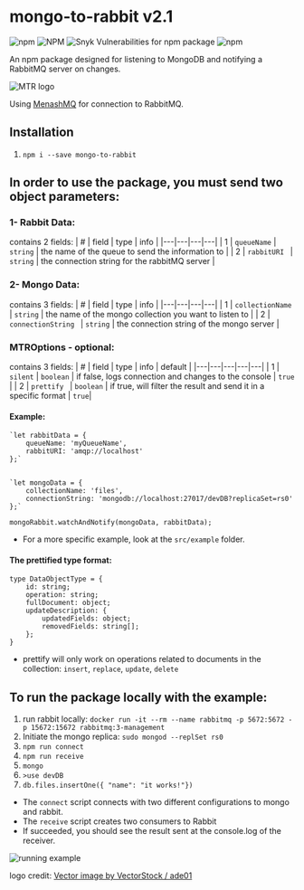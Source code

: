 # mongo-to-rabbit v2.1

![npm](https://img.shields.io/npm/v/mongo-to-rabbit?color=green)
![NPM](https://img.shields.io/npm/l/mongo-to-rabbit)
![Snyk Vulnerabilities for npm package](https://img.shields.io/snyk/vulnerabilities/npm/mongo-to-rabbit)
![npm](https://img.shields.io/npm/dt/mongo-to-rabbit)

An npm package designed for listening to MongoDB and notifying a RabbitMQ server on changes.

![MTR logo](src/utils/images/MTR-logo.jpeg)

Using [MenashMQ](https://www.npmjs.com/package/menashmq) for connection to RabbitMQ.


## Installation
1. `npm i --save mongo-to-rabbit`

## In order to use the package, you must send two object parameters:

### 1- Rabbit Data:
contains 2 fields: 
| #  | field | type | info |
|---|---|---|---|
| 1 | `queueName`  | `string` | the name of the queue to send the information to |
| 2 | `rabbitURI `  | `string` | the connection string for the rabbitMQ server |

### 2- Mongo Data:

contains 3 fields:
| #  | field | type | info |
|---|---|---|---|
| 1 | `collectionName`  | `string` | the name of the mongo collection you want to listen to |
| 2 | `connectionString `  | `string` | the connection string of the mongo server |

### MTROptions - optional:

contains 3 fields:
| #  | field | type | info | default |
|---|---|---|---|---|
| 1 | `silent`  | `boolean` | if false, logs connection and changes to the console | `true` |
| 2 | `prettify `  | `boolean` | if true, will filter the result and send it in a specific format | `true`|

#### Example: 
```node
`let rabbitData = {  
    queueName: 'myQueueName',  
    rabbitURI: 'amqp://localhost'  
};`  


`let mongoData = {  
    collectionName: 'files',  
    connectionString: 'mongodb://localhost:27017/devDB?replicaSet=rs0'
};`  
```
`mongoRabbit.watchAndNotify(mongoData, rabbitData);`

* For a more specific example, look at the `src/example` folder.

#### The prettified type format:
```node
type DataObjectType = {  
    id: string;  
    operation: string;  
    fullDocument: object;  
    updateDescription: {  
        updatedFields: object;  
        removedFields: string[];  
    };  
}
```
* prettify will only work on operations related to documents in the collection: `insert`, `replace`, `update`, `delete`

## To run the package locally with the example: 
1. run rabbit locally: `docker run -it --rm --name rabbitmq -p 5672:5672 -p 15672:15672 rabbitmq:3-management`
2. Initiate the mongo replica: `sudo mongod --replSet rs0`
3. `npm run connect`
4. `npm run receive`
5. `mongo`
6. `>use devDB`
7. `db.files.insertOne({ "name": "it works!"})`

* The `connect` script connects with two different configurations to mongo and rabbit. 
* The `receive` script creates two consumers to Rabbit
* If succeeded, you should see the result sent at the console.log of the receiver.

![running example](https://media.giphy.com/media/mT5dpljEpj5uscgFH9/giphy.gif)

logo credit: <a href="https://www.vectorstock.com/royalty-free-vector/rabbit-leaf-naturally-creative-logo-vector-26785526">Vector image by VectorStock / ade01</a>
